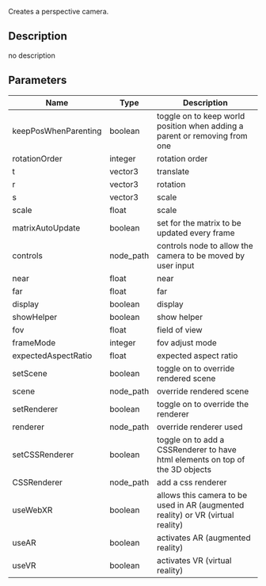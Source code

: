 Creates a perspective camera.



## Description
no description
## Parameters

<table>
<thead>
	<tr>
		<th>Name</th>
		<th>Type</th>
		<th>Description</th>
	</tr>
</thead>
<tr>
	<td>keepPosWhenParenting</td>
	<td><div class='bg-emerald-800 px-2 py-px text-white rounded-sm'>boolean</div></td>
	<td>toggle on to keep world position when adding a parent or removing from one</td>
</tr>
<tr>
	<td>rotationOrder</td>
	<td><div class='bg-orange-800 px-2 py-px text-white rounded-sm'>integer</div></td>
	<td>rotation order</td>
</tr>
<tr>
	<td>t</td>
	<td><div class='bg-blue-800 px-2 py-px text-white rounded-sm'>vector3</div></td>
	<td>translate</td>
</tr>
<tr>
	<td>r</td>
	<td><div class='bg-blue-800 px-2 py-px text-white rounded-sm'>vector3</div></td>
	<td>rotation</td>
</tr>
<tr>
	<td>s</td>
	<td><div class='bg-blue-800 px-2 py-px text-white rounded-sm'>vector3</div></td>
	<td>scale</td>
</tr>
<tr>
	<td>scale</td>
	<td><div class='bg-yellow-800 px-2 py-px text-white rounded-sm'>float</div></td>
	<td>scale</td>
</tr>
<tr>
	<td>matrixAutoUpdate</td>
	<td><div class='bg-emerald-800 px-2 py-px text-white rounded-sm'>boolean</div></td>
	<td>set for the matrix to be updated every frame</td>
</tr>
<tr>
	<td>controls</td>
	<td><div class='bg-indigo-800 px-2 py-px text-white rounded-sm'>node_path</div></td>
	<td>controls node to allow the camera to be moved by user input</td>
</tr>
<tr>
	<td>near</td>
	<td><div class='bg-yellow-800 px-2 py-px text-white rounded-sm'>float</div></td>
	<td>near</td>
</tr>
<tr>
	<td>far</td>
	<td><div class='bg-yellow-800 px-2 py-px text-white rounded-sm'>float</div></td>
	<td>far</td>
</tr>
<tr>
	<td>display</td>
	<td><div class='bg-emerald-800 px-2 py-px text-white rounded-sm'>boolean</div></td>
	<td>display</td>
</tr>
<tr>
	<td>showHelper</td>
	<td><div class='bg-emerald-800 px-2 py-px text-white rounded-sm'>boolean</div></td>
	<td>show helper</td>
</tr>
<tr>
	<td>fov</td>
	<td><div class='bg-yellow-800 px-2 py-px text-white rounded-sm'>float</div></td>
	<td>field of view</td>
</tr>
<tr>
	<td>frameMode</td>
	<td><div class='bg-orange-800 px-2 py-px text-white rounded-sm'>integer</div></td>
	<td>fov adjust mode</td>
</tr>
<tr>
	<td>expectedAspectRatio</td>
	<td><div class='bg-yellow-800 px-2 py-px text-white rounded-sm'>float</div></td>
	<td>expected aspect ratio</td>
</tr>
<tr>
	<td>setScene</td>
	<td><div class='bg-emerald-800 px-2 py-px text-white rounded-sm'>boolean</div></td>
	<td>toggle on to override rendered scene</td>
</tr>
<tr>
	<td>scene</td>
	<td><div class='bg-indigo-800 px-2 py-px text-white rounded-sm'>node_path</div></td>
	<td>override rendered scene</td>
</tr>
<tr>
	<td>setRenderer</td>
	<td><div class='bg-emerald-800 px-2 py-px text-white rounded-sm'>boolean</div></td>
	<td>toggle on to override the renderer</td>
</tr>
<tr>
	<td>renderer</td>
	<td><div class='bg-indigo-800 px-2 py-px text-white rounded-sm'>node_path</div></td>
	<td>override renderer used</td>
</tr>
<tr>
	<td>setCSSRenderer</td>
	<td><div class='bg-emerald-800 px-2 py-px text-white rounded-sm'>boolean</div></td>
	<td>toggle on to add a CSSRenderer to have html elements on top of the 3D objects</td>
</tr>
<tr>
	<td>CSSRenderer</td>
	<td><div class='bg-indigo-800 px-2 py-px text-white rounded-sm'>node_path</div></td>
	<td>add a css renderer</td>
</tr>
<tr>
	<td>useWebXR</td>
	<td><div class='bg-emerald-800 px-2 py-px text-white rounded-sm'>boolean</div></td>
	<td>allows this camera to be used in AR (augmented reality) or VR (virtual reality)</td>
</tr>
<tr>
	<td>useAR</td>
	<td><div class='bg-emerald-800 px-2 py-px text-white rounded-sm'>boolean</div></td>
	<td>activates AR (augmented reality)</td>
</tr>
<tr>
	<td>useVR</td>
	<td><div class='bg-emerald-800 px-2 py-px text-white rounded-sm'>boolean</div></td>
	<td>activates VR (virtual reality)</td>
</tr>
</table>